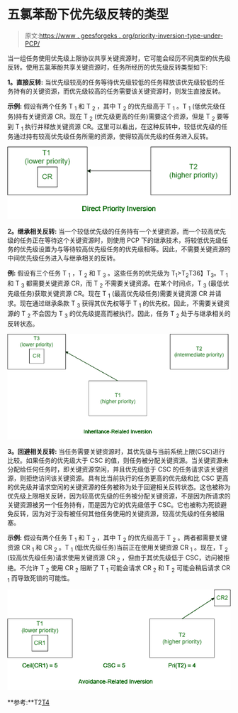 # 五氯苯酚下优先级反转的类型

> 原文:[https://www . geesforgeks . org/priority-inversion-type-under-PCP/](https://www.geeksforgeeks.org/types-of-priority-inversions-under-pcp/)

当一组任务使用优先级上限协议共享关键资源时，它可能会经历不同类型的优先级反转。使用五氯苯酚共享关键资源时，任务所经历的优先级反转类型如下:

**1。直接反转:**
当优先级较高的任务等待优先级较低的任务释放该优先级较低的任务持有的关键资源，而优先级较高的任务需要该关键资源时，则发生直接反转。

**示例:**
假设有两个任务 T <sub>1</sub> 和 T <sub>2</sub> ，其中 T <sub>2</sub> 的优先级高于 T <sub>1</sub> 。T <sub>1</sub> (低优先级任务)持有关键资源 CR。现在 T <sub>2</sub> (优先级更高的任务)需要这个资源，但是 T <sub>2</sub> 要等到 T <sub>1</sub> 执行并释放关键资源 CR。这里可以看出，在这种反转中，较低优先级的任务通过持有较高优先级任务所需的资源，使得较高优先级的任务进入反转。

![](img/022f40adf2ea04a84a79370d2dbc0f2e.png)

**2。继承相关反转:**
当一个较低优先级的任务持有一个关键资源，而一个较高优先级的任务正在等待这个关键资源时，则使用 PCP 下的继承技术，将较低优先级任务的优先级设置为与等待较高优先级任务的优先级相等。因此，不需要关键资源的中间优先级任务进入与继承相关的反转。

**例:**
假设有三个任务 T <sub>1</sub> ，T <sub>2</sub> 和 T <sub>3</sub> 。这些任务的优先级为 T<sub>1</sub>>T<sub>2</sub>T36】T<sub>3</sub>。T <sub>1</sub> 和 T <sub>3</sub> 都需要关键资源 CR，而 T <sub>2</sub> 不需要关键资源。在某个时间点，T <sub>3</sub> (最低优先级任务)获取关键资源 CR。现在 T <sub>1</sub> (最高优先级任务)需要关键资源 CR 并请求。现在通过继承条款 T <sub>3</sub> 获得其优先权等于 T <sub>1</sub> 的优先权。因此，不需要关键资源的 T <sub>2</sub> 不会因为 T <sub>3</sub> 的优先级提高而被执行。因此，任务 T <sub>2</sub> 处于与继承相关的反转状态。

![](img/717e940454e9b3fabdfa3b218f44dab8.png)

**3。回避相关反转:**
当任务需要关键资源时，其优先级与当前系统上限(CSC)进行比较。如果任务的优先级大于 CSC 的值，则任务被分配关键资源。当关键资源未分配给任何任务时，即关键资源空闲，并且优先级低于 CSC 的任务请求该关键资源，则拒绝访问该关键资源。具有比当前执行的任务更高的优先级和比 CSC 更高的优先级并请求空闲的关键资源的任务被称为处于回避相关反转状态。这也被称为优先级上限相关反转，因为较高优先级的任务被分配关键资源，不是因为所请求的关键资源被另一个任务持有，而是因为它的优先级低于 CSC。它也被称为死锁避免反转，因为对于没有被任何其他任务使用的关键资源，较高优先级的任务被阻塞。

**示例:**
假设有两个任务 T <sub>1</sub> 和 T <sub>2</sub> ，其中 T <sub>2</sub> 的优先级高于 T <sub>2</sub> 。两者都需要关键资源 CR <sub>1</sub> 和 CR <sub>2</sub> 。T <sub>1</sub> (低优先级任务)当前正在使用关键资源 CR <sub>1</sub> 。现在，T <sub>2</sub> (较高优先级任务)请求使用关键资源 CR <sub>2</sub> ，但由于其优先级低于 CSC，访问被拒绝。不允许 T <sub>2</sub> 使用 CR <sub>2</sub> 阻断了 T <sub>1</sub> 可能会请求 CR <sub>2</sub> 和 T <sub>2</sub> 可能会稍后请求 CR <sub>1</sub> 而导致死锁的可能性。

![](img/a7e78c8e0ecefd3cc83fb2f235c84492.png)

**参考:**T2[T4](https://nptel.ac.in/content/storage2/courses/106105086/pdf/module3.pdf)